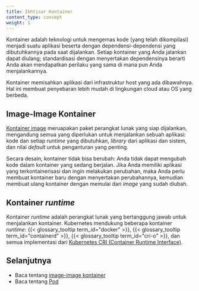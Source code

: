 ```yaml
---
title: Ikhtisar Kontainer
content_type: concept
weight: 1
---
```


<!-- overview -->

Kontainer adalah teknologi untuk mengemas kode (yang telah dikompilasi) menjadi 
suatu aplikasi beserta dengan dependensi-dependensi yang dibutuhkannya pada saat 
dijalankan. Setiap kontainer yang Anda jalankan dapat diulang; standardisasi 
dengan menyertakan dependensinya berarti Anda akan mendapatkan perilaku yang 
sama di mana pun Anda menjalankannya.

Kontainer memisahkan aplikasi dari infrastruktur host yang ada dibawahnya. Hal 
ini membuat penyebaran lebih mudah di lingkungan cloud atau OS yang berbeda.



<!-- body -->

## Image-Image Kontainer

[Kontainer image](/id/docs/concepts/containers/images/) meruapakan paket perangkat lunak 
yang siap dijalankan, mengandung semua yang diperlukan untuk menjalankan 
sebuah aplikasi: kode dan setiap *runtime* yang dibutuhkan, *library* dari 
aplikasi dan sistem, dan nilai *default* untuk penganturan yang penting.

Secara desain, kontainer tidak bisa berubah: Anda tidak dapat mengubah kode 
dalam kontainer yang sedang berjalan. Jika Anda memiliki aplikasi yang 
terkontainerisasi dan ingin melakukan perubahan, maka Anda perlu membuat 
kontainer baru dengan menyertakan perubahannya, kemudian membuat ulang kontainer
dengan memulai dari _image_ yang sudah diubah.

## Kontainer _runtime_

Kontainer *runtime* adalah perangkat lunak yang bertanggung jawab untuk 
menjalankan kontainer. Kubernetes mendukung beberapa kontainer *runtime*: 
{{< glossary_tooltip term_id="docker" >}}, 
{{< glossary_tooltip term_id="containerd" >}},
{{< glossary_tooltip term_id="cri-o" >}}, dan semua implementasi dari 
[Kubernetes CRI (Container Runtime Interface)](https://github.com/kubernetes/community/blob/master/contributors/devel/sig-node/container-runtime-interface.md).

## Selanjutnya

- Baca tentang [image-image kontainer](https://kubernetes.io/docs/concepts/containers/images/)
- Baca tentang [Pod](https://kubernetes.io/docs/concepts/workloads/pods/)

